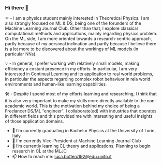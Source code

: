 ### Hi there 👋

⚛️ - I am a physics student mainly interested in Theoretical Physics. I am also strongly focused on ML & DS, being one of the forunders of the Machine Learning Journal Club. Other than that, I explore classical computational methods and applications, mainly regarding physics problem.
On the ML side, I am more oriented towards a research-centric approach, partly because of my personal inclination and partly because I believe there is a lot more to be discovered about the workings of ML models (in particular NNs). 

💡 - In general, I prefer working with relatively small models, making efficiency a costant presence in my efforts. In particular, I am very interested in Continual Learning and its application to real world problems, in particular the aspects regarding complex robot behaviuor in rela world environments and human-like learning capabilities.
  
🛠 - Despite I spend most of my efforts learning and researching, I think that it is also very important to make my skills more directly available to the non-academic world. This is the motivation behind my choice of being a Freelancer DS/ML "engineer". I collaborate(ed) with industries that operates in different fields and this provided me with interesting and useful insights of those application domains.

- 🔭 I’m currently graduating in Bachelor Physics at the University of Turin, Italy
- 🔬 I'm currently Vice-President at Machine Learning Journal Club
- 🌱 I’m currently learning CL theory and applications; Planning to begin research in CL at the MLJC
- 📫 How to reach me: luca.bottero192@edu.unito.it
